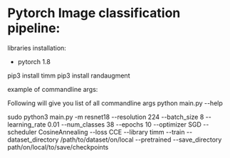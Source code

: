 # Pytorch Image classification pipeline:

libraries installation:
- pytorch 1.8

pip3 install timm
pip3 install randaugment

example of commandline args:

Following will give you list of all commandline args
python main.py --help 

sudo python3 main.py -m resnet18 --resolution 224 --batch_size 8 --learning_rate 0.01 --num_classes 38 --epochs 10 --optimizer SGD --scheduler CosineAnnealing --loss CCE --library timm --train --dataset_directory /path/to/dataset/on/local --pretrained --save_directory path/on/local/to/save/checkpoints
